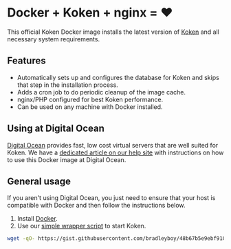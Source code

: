 # Docker + Koken + nginx = ♥

This official Koken Docker image installs the latest version of [Koken](http://koken.me) and all necessary system requirements.

## Features

* Automatically sets up and configures the database for Koken and skips that step in the installation process.
* Adds a cron job to do periodic cleanup of the image cache.
* nginx/PHP configured for best Koken performance.
* Can be used on any machine with Docker installed.

## Using at Digital Ocean

[Digital Ocean](https://www.digitalocean.com/?refcode=b57390666b79) provides fast, low cost virtual servers that are well suited for Koken. We have a [dedicated article on our help site](http://help.koken.me/customer/portal/articles/1648433-using-koken-docker-and-digital-ocean) with instructions on how to use this Docker image at Digital Ocean.

## General usage

If you aren't using Digital Ocean, you just need to ensure that your host is compatible with Docker and then follow the instructions below. 

1. Install [Docker](https://www.docker.io/gettingstarted/#h_installation).
2. Use our [simple wrapper script](https://gist.github.com/bradleyboy/48b67b5e9ebf91031a19) to start Koken.

~~~bash
wget -qO- https://gist.githubusercontent.com/bradleyboy/48b67b5e9ebf91031a19/raw/create_koken.sh | sudo bash
~~~
